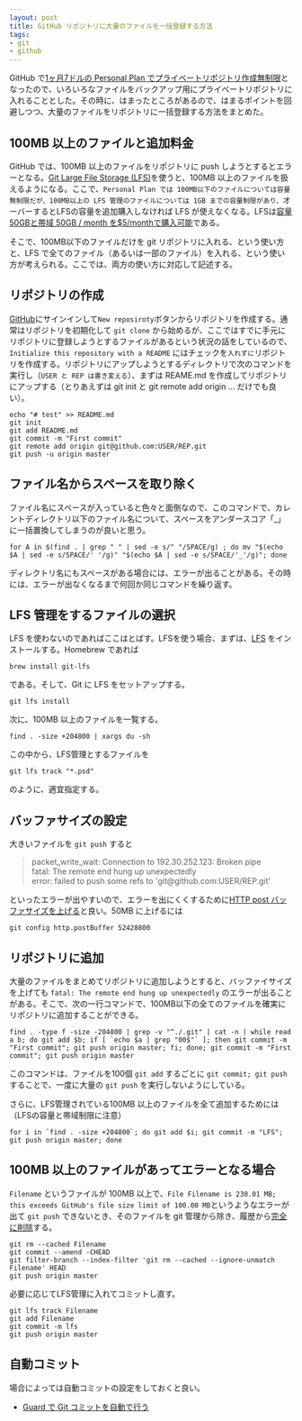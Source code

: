 ```yaml
---
layout: post
title: GitHub リポジトリに大量のファイルを一括登録する方法
tags:
- git
- github
---
```

GitHub で[1ヶ月7ドルの Personal Plan でプライベートリポジトリ作成無制限](https://github.com/blog/2164-introducing-unlimited-private-repositorie)となったので、いろいろなファイルをバックアップ用にプライベートリポジトリに入れることとした。その時に、はまったところがあるので、はまるポイントを回避しつつ、大量のファイルをリポジトリに一括登録する方法をまとめた。

## 100MB 以上のファイルと追加料金

GitHub では、100MB 以上のファイルをリポジトリに push しようとするとエラーとなる。[Git Large File Storage (LFS)](https://git-lfs.github.com/)を使うと、100MB 以上のファイルを扱えるようになる。ここで、```Personal Plan では 100MB以下のファイルについては容量無制限だが、100MB以上の LFS 管理のファイルについては 1GB までの容量制限があり、```オーバーするとLFSの容量を追加購入しなければ LFS が使えなくなる。LFSは[容量50GBと帯域 50GB / month を$5/monthで購入可能](https://help.github.com/articles/billing-plans-for-git-large-file-storage/)である。

そこで、100MB以下のファイルだけを git リポジトリに入れる、という使い方と、LFS で全てのファイル（あるいは一部のファイル）を入れる、という使い方が考えられる。ここでは、両方の使い方に対応して記述する。

## リポジトリの作成
[GitHub](https://github.com/)にサインインして```New reposiroty```ボタンからリポジトリを作成する。通常はリポジトリを初期化して ```git clone``` から始めるが、ここではすでに手元にリポジトリに登録しようとするファイルがあるという状況の話をしているので、```Initialize this repository with a README``` にはチェックを```入れずに```リポジトリを作成する。リポジトリにアップしようとするディレクトリで次のコマンドを実行し（```USER と REP は書き変える```）、まずは REAME.md を作成してリポジトリにアップする（とりあえずは git init と git remote add origin ... だけでも良い）。

~~~
echo "# test" >> README.md
git init
git add README.md
git commit -m "First commit"
git remote add origin git@github.com:USER/REP.git
git push -u origin master
~~~

## ファイル名からスペースを取り除く

ファイル名にスペースが入っていると色々と面倒なので、このコマンドで、カレントディレクトリ以下のファイル名について、スペースをアンダースコア「_」に一括置換してしまうのが良いと思う。

~~~
for A in $(find . | grep " " | sed -e s/" "/SPACE/g) ; do mv "$(echo $A | sed -e s/SPACE/' '/g)" "$(echo $A | sed -e s/SPACE/'_'/g)"; done
~~~

ディレクトリ名にもスペースがある場合には、エラーが出ることがある。その時には、エラーが出なくなるまで何回か同じコマンドを繰り返す。

## LFS 管理をするファイルの選択

LFS を使わないのであればここはとばす。LFSを使う場合、まずは、[LFS](https://git-lfs.github.com/) をインストールする。Homebrew であれば

~~~
brew install git-lfs
~~~

である。そして、Git に LFS をセットアップする。

~~~
git lfs install
~~~

次に、100MB 以上のファイルを一覧する。

~~~
find . -size +204800 | xargs du -sh
~~~

この中から、LFS管理とするファイルを

~~~
git lfs track "*.psd"
~~~

のように、適宜指定する。

## バッファサイズの設定

大きいファイルを ```git push``` すると

<blockquote>
packet_write_wait: Connection to 192.30.252.123: Broken pipe<br>
fatal: The remote end hung up unexpectedly<br>
error: failed to push some refs to 'git@github.com:USER/REP.git'
</blockquote>

といったエラーが出やすいので、エラーを出にくくするために[HTTP post バッファサイズを上げる](http://stackoverflow.com/questions/19120120/broken-pipe-when-pushing-to-git-repository)と良い。50MB に上げるには

~~~
git config http.postBuffer 52428800
~~~

## リポジトリに追加 

大量のファイルをまとめてリポジトリに追加しようとすると、バッファイサイズを上げても ```fatal: The remote end hung up unexpectedly``` のエラーが出ることがある。そこで、次の一行コマンドで、100MB以下の全てのファイルを確実にリポジトリに追加することができる。

~~~
find . -type f -size -204800 | grep -v "^./.git" | cat -n | while read a b; do git add $b; if [ `echo $a | grep "00$"` ]; then git commit -m "First commit"; git push origin master; fi; done; git commit -m "First commit"; git push origin master
~~~

このコマンドは、ファイルを100個 ```git add``` するごとに ```git commit; git push``` することで、一度に大量の ```git push``` を実行しないようにしている。

さらに、LFS管理されている100MB 以上のファイルを全て追加するためには（LFSの容量と帯域制限に注意）

~~~
for i in `find . -size +204800`; do git add $i; git commit -m "LFS"; git push origin master; done
~~~

## 100MB 以上のファイルがあってエラーとなる場合

```Filename``` というファイルが 100MB 以上で、```File Filename is 230.01 MB; this exceeds GitHub's file size limit of 100.00 MB```というようなエラーが出て ```git push``` できないとき、そのファイルを git 管理から除き、履歴から[完全に削除](https://help.github.com/articles/removing-files-from-a-repository-s-history/)する。

~~~
git rm --cached Filename
git commit --amend -CHEAD
git filter-branch --index-filter 'git rm --cached --ignore-unmatch Filename' HEAD
git push origin master
~~~

必要に応じてLFS管理に入れてコミットし直す。

~~~
git lfs track Filename
git add Filename
git commit -m lfs
git push origin master
~~~

## 自動コミット

場合によっては自動コミットの設定をしておくと良い。

- [Guard で Git コミットを自動で行う](http://qiita.com/a-suenami/items/bd9a669d5779d9910fec)
